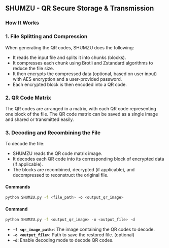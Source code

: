 ## **SHUMZU - QR Secure Storage & Transmission**

### **How It Works**

### **1. File Splitting and Compression**
When generating the QR codes, SHUMZU does the following:
- It reads the input file and splits it into chunks (blocks).
- It compresses each chunk using Brotli and Zstandard algorithms to reduce the file size.
- It then encrypts the compressed data (optional, based on user input) with AES encryption and a user-provided password.
- Each encrypted block is then encoded into a QR code.

### **2. QR Code Matrix**
The QR codes are arranged in a matrix, with each QR code representing one block of the file. The QR code matrix can be saved as a single image and shared or transmitted easily.

### **3. Decoding and Recombining the File**
To decode the file:
- SHUMZU reads the QR code matrix image.
- It decodes each QR code into its corresponding block of encrypted data (if applicable).
- The blocks are recombined, decrypted (if applicable), and decompressed to reconstruct the original file.

#### **Commands**
```bash
python SHUMZU.py -f <file_path> -o <output_qr_image> 
```
#### **Command**
```bash
python SHUMZU.py -f <output_qr_image> -o <output_file> -d
```

- **`-f <qr_image_path>`**: The image containing the QR codes to decode.
- **`-o <output_file>`**: Path to save the restored file. (optional)
- **`-d`**: Enable decoding mode to decode QR codes.
